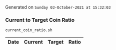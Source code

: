Generated on `Sunday 03-October-2021 at 15:32:03`

### Current to Target Coin Ratio
`current_coin_ratio.sh`

Date|Current|Target|Ratio
---|---|---|---
